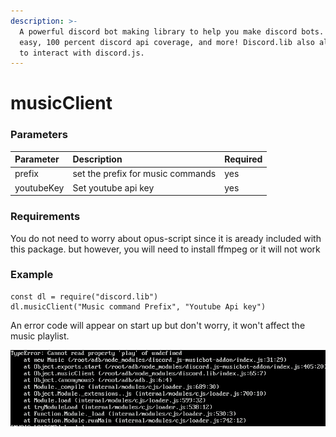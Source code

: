 ```yaml
---
description: >-
  A powerful discord bot making library to help you make discord bots. Super
  easy, 100 percent discord api coverage, and more! Discord.lib also allows you
  to interact with discord.js.
---
```


# musicClient

### Parameters

| Parameter | Description | Required |
| :--- | :--- | :--- |
| prefix | set the prefix for music commands | yes |
| youtubeKey | Set youtube api key | yes |

### Requirements

You do not need to worry about opus-script since it is aready included with this package. but however, you will need to install ffmpeg or it will not work

### Example

```
const dl = require("discord.lib")
dl.musicClient("Music command Prefix", "Youtube Api key")
```

An error code will appear on start up but don't worry, it won't affect the music playlist.

![](../.gitbook/assets/screenshot-2019-10-24-at-10.33.14.png)

